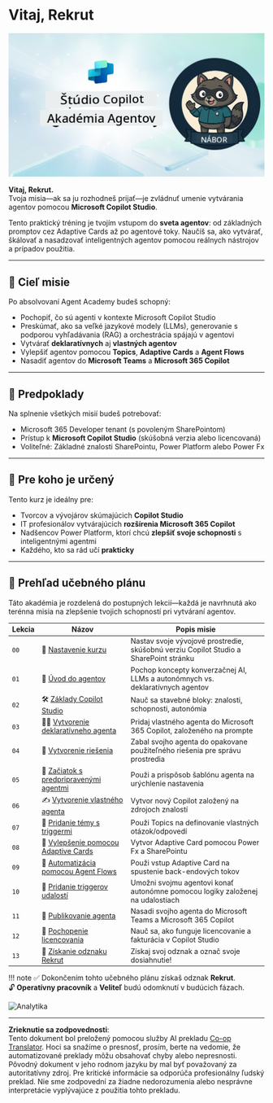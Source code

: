 <!--
CO_OP_TRANSLATOR_METADATA:
{
  "original_hash": "8b5ecad9d5d073ea3f4c2b844e80f2e5",
  "translation_date": "2025-10-20T17:05:37+00:00",
  "source_file": "docs/recruit/README.md",
  "language_code": "sk"
}
-->
# Vitaj, Rekrut

![Copilot Studio Agent Academy Recruit](../../../../translated_images/mcs-agent-academy-recruit-banner.f01c323f046afa313523de9d6da40d3774cc0fc0d1a4bf66e2ea0568b31b960c.sk.png)

**Vitaj, Rekrut.**  
Tvoja misia—ak sa ju rozhodneš prijať—je zvládnuť umenie vytvárania agentov pomocou **Microsoft Copilot Studio**.

Tento praktický tréning je tvojím vstupom do **sveta agentov**: od základných promptov cez Adaptive Cards až po agentové toky. Naučíš sa, ako vytvárať, škálovať a nasadzovať inteligentných agentov pomocou reálnych nástrojov a prípadov použitia.

---

## 🎯 Cieľ misie

Po absolvovaní Agent Academy budeš schopný:

- Pochopiť, čo sú agenti v kontexte Microsoft Copilot Studio
- Preskúmať, ako sa veľké jazykové modely (LLMs), generovanie s podporou vyhľadávania (RAG) a orchestrácia spájajú v agentovi
- Vytvárať **deklaratívnych** aj **vlastných agentov**
- Vylepšiť agentov pomocou **Topics**, **Adaptive Cards** a **Agent Flows**
- Nasadiť agentov do **Microsoft Teams** a **Microsoft 365 Copilot**

---

## 🧪 Predpoklady

Na splnenie všetkých misií budeš potrebovať:

- Microsoft 365 Developer tenant (s povoleným SharePointom)
- Prístup k **Microsoft Copilot Studio** (skúšobná verzia alebo licencovaná)
- Voliteľné: Základné znalosti SharePointu, Power Platform alebo Power Fx

---

## 🧬 Pre koho je určený

Tento kurz je ideálny pre:

- Tvorcov a vývojárov skúmajúcich **Copilot Studio**
- IT profesionálov vytvárajúcich **rozšírenia Microsoft 365 Copilot**
- Nadšencov Power Platform, ktorí chcú **zlepšiť svoje schopnosti** s inteligentnými agentmi
- Každého, kto sa rád učí **prakticky**

---

## 🧭 Prehľad učebného plánu

Táto akadémia je rozdelená do postupných lekcií—každá je navrhnutá ako terénna misia na zlepšenie tvojich schopností pri vytváraní agentov.

| Lekcia | Názov | Popis misie |
|--------|-------|------------------|
| `00` | 🧰 [Nastavenie kurzu](./00-course-setup/README.md) | Nastav svoje vývojové prostredie, skúšobnú verziu Copilot Studio a SharePoint stránku |
| `01` | 🧠 [Úvod do agentov](./01-introduction-to-agents/README.md) | Pochop koncepty konverzačnej AI, LLMs a autonómnych vs. deklaratívnych agentov |
| `02` | 🛠️ [Základy Copilot Studio](./02-copilot-studio-fundamentals/README.md) | Nauč sa stavebné bloky: znalosti, schopnosti, autonómia |
| `03` | 👩‍💻 [Vytvorenie deklaratívneho agenta](./03-create-a-declarative-agent-for-M365Copilot/README.md) | Pridaj vlastného agenta do Microsoft 365 Copilot, založeného na prompte |
| `04` | 🧩 [Vytvorenie riešenia](./04-creating-a-solution/README.md) | Zabal svojho agenta do opakovane použiteľného riešenia pre správu prostredia |
| `05` | 🚀 [Začiatok s predpripravenými agentmi](./05-using-prebuilt-agents/README.md) | Použi a prispôsob šablónu agenta na urýchlenie nastavenia |
| `06` | ✍️ [Vytvorenie vlastného agenta](./06-create-agent-from-conversation/README.md) | Vytvor nový Copilot založený na zdrojoch znalostí |
| `07` | 🧠 [Pridanie témy s triggermi](./07-add-new-topic-with-trigger/README.md) | Použi Topics na definovanie vlastných otázok/odpovedí |
| `08` | 🪪 [Vylepšenie pomocou Adaptive Cards](./08-add-adaptive-card/README.md) | Vytvor Adaptive Card pomocou Power Fx a SharePointu |
| `09` | 🔁 [Automatizácia pomocou Agent Flows](./09-add-an-agent-flow/README.md) | Použi vstup Adaptive Card na spustenie back-endových tokov |
| `10` | 🧭 [Pridanie triggerov udalostí](./10-add-event-triggers/README.md) | Umožni svojmu agentovi konať autonómne pomocou logiky založenej na udalostiach |
| `11` | 📢 [Publikovanie agenta](./11-publish-your-agent/README.md) | Nasadi svojho agenta do Microsoft Teams a Microsoft 365 Copilot |
| `12` | 🪪 [Pochopenie licencovania](./12-understanding-licensing/README.md) | Nauč sa, ako funguje licencovanie a fakturácia v Copilot Studio |
| `13` | 🚨 [Získanie odznaku Rekrut](./course-completion-badges-recruit/README.md) | Získaj svoj odznak a označ svoje dosiahnutie! |

!!! note
    ✅ Dokončením tohto učebného plánu získaš odznak **Rekrut**.  
    🔓 **Operatívny pracovník** a **Veliteľ** budú odomknutí v budúcich fázach.

<!-- markdownlint-disable-next-line MD033 -->
<img src="https://m365-visitor-stats.azurewebsites.net/agent-academy/recruit" alt="Analytika" />

---

**Zrieknutie sa zodpovednosti**:  
Tento dokument bol preložený pomocou služby AI prekladu [Co-op Translator](https://github.com/Azure/co-op-translator). Hoci sa snažíme o presnosť, prosím, berte na vedomie, že automatizované preklady môžu obsahovať chyby alebo nepresnosti. Pôvodný dokument v jeho rodnom jazyku by mal byť považovaný za autoritatívny zdroj. Pre kritické informácie sa odporúča profesionálny ľudský preklad. Nie sme zodpovední za žiadne nedorozumenia alebo nesprávne interpretácie vyplývajúce z použitia tohto prekladu.